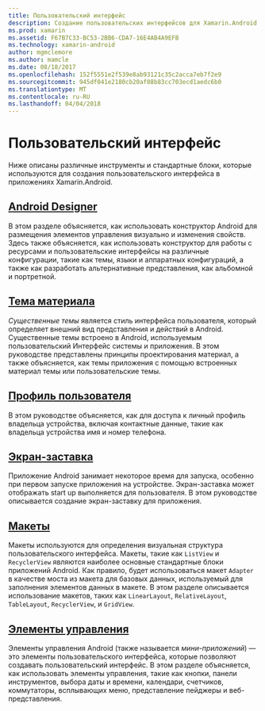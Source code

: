 ```yaml
---
title: Пользовательский интерфейс
description: Создание пользовательских интерфейсов для Xamarin.Android приложений
ms.prod: xamarin
ms.assetid: F67B7C33-BC53-2BB6-CDA7-16E4AB4A9EFB
ms.technology: xamarin-android
author: mgmclemore
ms.author: mamcle
ms.date: 08/18/2017
ms.openlocfilehash: 152f5551e2f539e8ab93121c35c2acca7eb7f2e9
ms.sourcegitcommit: 945df041e2180cb20af08b83cc703ecd1aedc6b0
ms.translationtype: MT
ms.contentlocale: ru-RU
ms.lasthandoff: 04/04/2018
---
```

# <a name="user-interface"></a>Пользовательский интерфейс

Ниже описаны различные инструменты и стандартные блоки, которые используются для создания пользовательского интерфейса в приложениях Xamarin.Android.

## <a name="android-designerandroiduser-interfaceandroid-designerindexmd"></a>[Android Designer](~/android/user-interface/android-designer/index.md)

В этом разделе объясняется, как использовать конструктор Android для размещения элементов управления визуально и изменения свойств. Здесь также объясняется, как использовать конструктор для работы с ресурсами и пользовательские интерфейсы на различные конфигурации, такие как темы, языки и аппаратных конфигураций, а также как разработать альтернативные представления, как альбомной и портретной.

## <a name="material-themeandroiduser-interfacematerial-thememd"></a>[Тема материала](~/android/user-interface/material-theme.md)

*Существенные темы* является стиль интерфейса пользователя, который определяет внешний вид представления и действий в Android. Существенные темы встроено в Android, используемым пользовательский Интерфейс системы и приложения. В этом руководстве представлены принципы проектирования материал, а также объясняется, как темы приложения с помощью встроенных материал темы или пользовательские темы.

## <a name="user-profileandroiduser-interfaceuser-profilemd"></a>[Профиль пользователя](~/android/user-interface/user-profile.md)

В этом руководстве объясняется, как для доступа к личный профиль владельца устройства, включая контактные данные, такие как владельца устройства имя и номер телефона.

## <a name="splash-screenandroiduser-interfacesplash-screenmd"></a>[Экран-заставка](~/android/user-interface/splash-screen.md)

Приложение Android занимает некоторое время для запуска, особенно при первом запуске приложения на устройстве. Экран-заставка может отображать start up выполняется для пользователя. В этом руководстве описывается создание экран-заставку для приложения.

## <a name="layoutsandroiduser-interfacelayoutsindexmd"></a>[Макеты](~/android/user-interface/layouts/index.md)

Макеты используются для определения визуальная структура пользовательского интерфейса.
Макеты, такие как `ListView` и `RecyclerView` являются наиболее основные стандартные блоки приложений Android. Как правило, будет использоваться макет `Adapter` в качестве моста из макета для базовых данных, используемый для заполнения элементов данных в макете. В этом разделе описывается использование макетов, таких как `LinearLayout`, `RelativeLayout`, `TableLayout`, `RecyclerView`, и `GridView`.

## <a name="controlsandroiduser-interfacecontrolsindexmd"></a>[Элементы управления](~/android/user-interface/controls/index.md)

Элементы управления Android (также называется *мини-приложений*) — это элементы пользовательского интерфейса, которые позволяют создавать пользовательский интерфейс. В этом разделе объясняется, как использовать элементы управления, такие как кнопки, панели инструментов, выбора даты и времени, календари, счетчиков, коммутаторы, всплывающих меню, представление пейджеры и веб-представления.

